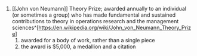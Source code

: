 1. [[John von Neumann]] Theory Prize; awarded annually to an individual (or sometimes a group) who has made fundamental and sustained contributions to theory in operations research and the management sciences^[https://en.wikipedia.org/wiki/John_von_Neumann_Theory_Prize]
	1. awarded for a body of work, rather than a single piece
	2. the award is $5,000, a medallion and a citation